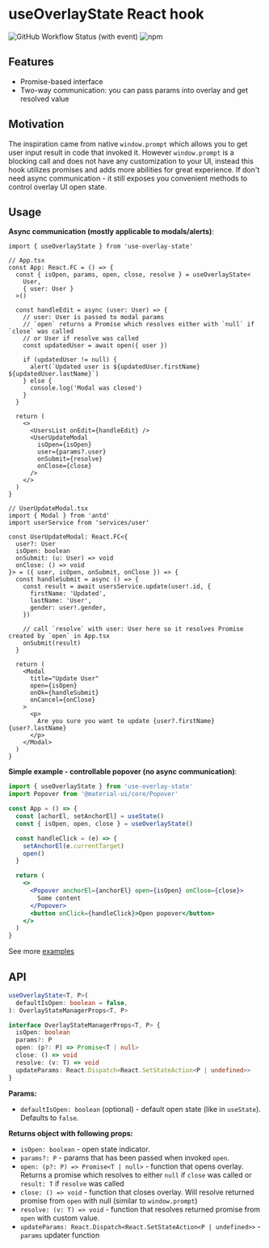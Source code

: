 # useOverlayState React hook

![GitHub Workflow Status (with event)](https://img.shields.io/github/actions/workflow/status/ekscentrysytet/use-overlay-state/publish.yml)
![npm](https://img.shields.io/npm/v/use-overlay-state)

## Features

- Promise-based interface
- Two-way communication: you can pass params into overlay and get resolved value

## Motivation

The inspiration came from native `window.prompt` which allows you to get user input result in code that invoked it. However `window.prompt` is a blocking call and does not have any customization to your UI, instead this hook utilizes promises and adds more abilities for great experience.
If don't need async communication - it still exposes you convenient methods to control overlay UI open state.

## Usage

**Async communication (mostly applicable to modals/alerts)**:

```tsx
import { useOverlayState } from 'use-overlay-state'

// App.tsx
const App: React.FC = () => {
  const { isOpen, params, open, close, resolve } = useOverlayState<
    User,
    { user: User }
  >()

  const handleEdit = async (user: User) => {
    // user: User is passed to modal params
    // `open` returns a Promise which resolves either with `null` if `close` was called
    // or User if resolve was called
    const updatedUser = await open({ user })

    if (updatedUser != null) {
      alert(`Updated user is ${updatedUser.firstName} ${updatedUser.lastName}`)
    } else {
      console.log('Modal was closed')
    }
  }

  return (
    <>
      <UsersList onEdit={handleEdit} />
      <UserUpdateModal
        isOpen={isOpen}
        user={params?.user}
        onSubmit={resolve}
        onClose={close}
      />
    </>
  )
}

// UserUpdateModal.tsx
import { Modal } from 'antd'
import userService from 'services/user'

const UserUpdateModal: React.FC<{
  user?: User
  isOpen: boolean
  onSubmit: (u: User) => void
  onClose: () => void
}> = ({ user, isOpen, onSubmit, onClose }) => {
  const handleSubmit = async () => {
    const result = await usersService.update(user!.id, {
      firstName: 'Updated',
      lastName: 'User',
      gender: user!.gender,
    })

    // call `resolve` with user: User here so it resolves Promise created by `open` in App.tsx
    onSubmit(result)
  }

  return (
    <Modal
      title="Update User"
      open={isOpen}
      onOk={handleSubmit}
      onCancel={onClose}
    >
      <p>
        Are you sure you want to update {user?.firstName} {user?.lastName}
      </p>
    </Modal>
  )
}
```

**Simple example - controllable popover (no async communication)**:

```jsx
import { useOverlayState } from 'use-overlay-state'
import Popover from '@material-ui/core/Popover'

const App = () => {
  const [achorEl, setAnchorEl] = useState()
  const { isOpen, open, close } = useOverlayState()

  const handleClick = (e) => {
    setAnchorEl(e.currentTarget)
    open()
  }

  return (
    <>
      <Popover anchorEl={anchorEl} open={isOpen} onClose={close}>
        Some content
      </Popover>
      <button onClick={handleClick}>Open popover</button>
    </>
  )
}
```

See more [examples](https://github.com/ekscentrysytet/use-overlay-state/tree/main/examples)

## API

```ts
useOverlayState<T, P>(
  defaultIsOpen: boolean = false,
): OverlayStateManagerProps<T, P>

interface OverlayStateManagerProps<T, P> {
  isOpen: boolean
  params?: P
  open: (p?: P) => Promise<T | null>
  close: () => void
  resolve: (v: T) => void
  updateParams: React.Dispatch<React.SetStateAction<P | undefined>>
}
```

**Params:**

- `defaultIsOpen: boolean` (optional) - default open state (like in `useState`). Defaults to `false`.

**Returns object with following props:**

- `isOpen: boolean` - open state indicator.
- `params?: P` - params that has been passed when invoked `open`.
- `open: (p?: P) => Promise<T | null>` - function that opens overlay. Returns a promise which resolves to either `null` if `close` was called or `result: T` if `resolve` was called
- `close: () => void` - function that closes overlay. Will resolve returned promise from `open` with null (similar to `window.prompt`)
- `resolve: (v: T) => void` - function that resolves returned promise from `open` with custom value.
- `updateParams: React.Dispatch<React.SetStateAction<P | undefined>>` - `params` updater function
